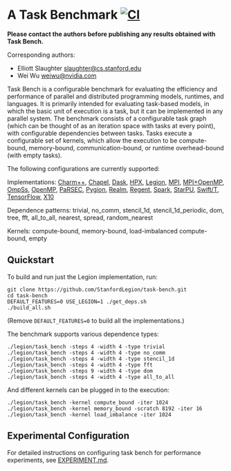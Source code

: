 # A Task Benchmark [![CI](https://github.com/StanfordLegion/task-bench/actions/workflows/main.yml/badge.svg)](https://github.com/StanfordLegion/task-bench/actions/workflows/main.yml)

**Please contact the authors before publishing any results obtained
with Task Bench.**

Corresponding authors:

  * Elliott Slaughter <slaughter@cs.stanford.edu>
  * Wei Wu <weiwu@nvidia.com>

Task Bench is a configurable benchmark for evaluating the efficiency
and performance of parallel and distributed programming models,
runtimes, and languages. It is primarily intended for evaluating
task-based models, in which the basic unit of execution is a task, but
it can be implemented in any parallel system. The benchmark consists
of a configurable task graph (which can be thought of as an iteration
space with tasks at every point), with configurable dependencies
between tasks. Tasks execute a configurable set of kernels, which
allow the execution to be compute-bound, memory-bound,
communication-bound, or runtime overhead-bound (with empty tasks).

The following configurations are currently supported:

Implementations:
[Charm++](charm++),
[Chapel](chapel),
[Dask](dask),
[HPX](hpx),
[Legion](legion),
[MPI](mpi),
[MPI+OpenMP](mpi_openmp),
[OmpSs](ompss),
[OpenMP](openmp),
[PaRSEC](parsec),
[Pygion](pygion),
[Realm](realm),
[Regent](regent),
[Spark](spark),
[StarPU](starpu),
[Swift/T](swift),
[TensorFlow](tensorflow),
[X10](x10)

Dependence patterns:
trivial,
no_comm,
stencil_1d,
stencil_1d_periodic,
dom,
tree,
fft,
all_to_all,
nearest,
spread,
random_nearest

Kernels:
compute-bound,
memory-bound,
load-imbalanced compute-bound,
empty

## Quickstart

To build and run just the Legion implementation, run:

```
git clone https://github.com/StanfordLegion/task-bench.git
cd task-bench
DEFAULT_FEATURES=0 USE_LEGION=1 ./get_deps.sh
./build_all.sh
```

(Remove `DEFAULT_FEATURES=0` to build all the implementations.)

The benchmark supports various dependence types:

```
./legion/task_bench -steps 4 -width 4 -type trivial
./legion/task_bench -steps 4 -width 4 -type no_comm
./legion/task_bench -steps 4 -width 4 -type stencil_1d
./legion/task_bench -steps 4 -width 4 -type fft
./legion/task_bench -steps 9 -width 4 -type dom
./legion/task_bench -steps 4 -width 4 -type all_to_all
```

And different kernels can be plugged in to the execution:

```
./legion/task_bench -kernel compute_bound -iter 1024
./legion/task_bench -kernel memory_bound -scratch 8192 -iter 16
./legion/task_bench -kernel load_imbalance -iter 1024
```

## Experimental Configuration

For detailed instructions on configuring task bench for performance
experiments, see [EXPERIMENT.md](EXPERIMENT.md).
